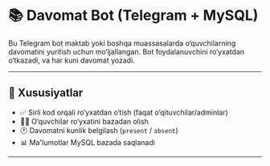 # 📚 Davomat Bot (Telegram + MySQL)

Bu Telegram bot maktab yoki boshqa muassasalarda o‘quvchilarning davomatini yuritish uchun mo‘ljallangan. Bot foydalanuvchini ro‘yxatdan o‘tkazadi, va har kuni davomat yozadi.

---

## 🚀 Xususiyatlar

- ✅ Sirli kod orqali ro‘yxatdan o‘tish (faqat o‘qituvchilar/adminlar)
- 👨‍🎓 O‘quvchilar ro‘yxatini bazadan olish
- 🕐 Davomatni kunlik belgilash (`present` / `absent`)
- 📊 Ma'lumotlar MySQL bazada saqlanadi

---
